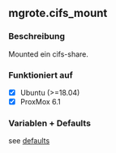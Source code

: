 ## mgrote.cifs_mount

### Beschreibung
Mounted ein cifs-share.

### Funktioniert auf
- [x] Ubuntu (>=18.04)
- [x] ProxMox 6.1

### Variablen + Defaults
see [defaults](./defaults/main.yml)
